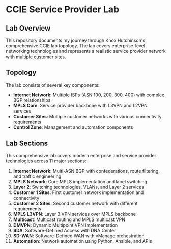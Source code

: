 # CCIE Service Provider Lab

## Lab Overview
This repository documents my journey through Knox Hutchinson's comprehensive CCIE lab topology. The lab covers enterprise-level networking technologies and represents a realistic service provider network with multiple customer sites.

## Topology
The lab consists of several key components:
- **Internet Network**: Multiple ISPs (ASN 100, 200, 300, 400) with complex BGP relationships
- **MPLS Core**: Service provider backbone with L3VPN and L2VPN services  
- **Customer Sites**: Multiple customer networks with various connectivity requirements
- **Control Zone**: Management and automation components

## Lab Sections
This comprehensive lab covers modern enterprise and service provider technologies across 11 major sections:

1. **Internet Network**: Multi-ASN BGP with confederations, route filtering, and traffic engineering
2. **MPLS Network**: Core MPLS implementation and label switching
3. **Layer 2**: Switching technologies, VLANs, and Layer 2 services
4. **Customer 1 Sites**: First customer network implementation and connectivity
5. **Customer 2 Sites**: Second customer network with different requirements
6. **MPLS L3VPN**: Layer 3 VPN services over MPLS backbone
7. **Multicast**: Multicast routing and MPLS multicast VPN
8. **DMVPN**: Dynamic Multipoint VPN implementation
9. **SDA**: Software-Defined Access with DNA Center
10. **SD-WAN**: Software-Defined WAN with vManage orchestration
11. **Automation**: Network automation using Python, Ansible, and APIs
